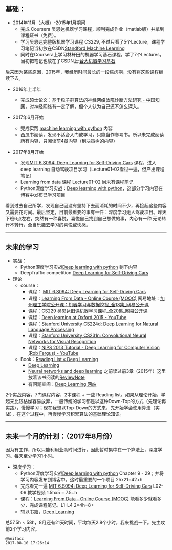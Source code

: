 ## 基础：

- 2014年11月（大概）-2015年1月期间
    - 完成 Coursera 吴恩达机器学习课程，顺利完成作业（matlab版）并拿到课程证书（免费）。
    - 学习吴恩达完整版机器学习课程 CS229, 不过只看了5个Lecture，课程学习笔记当初放在CSDN[Standford Machine Learning](http://blog.csdn.net/sinat_24727695/article/category/2799295)
    - 同时在Coursera上学习林轩田的机器学习基石课程，学了7个Lectures，当初把笔记也放在了CSDN上:[台大机器学习基石](http://blog.csdn.net/sinat_24727695/article/category/2795185)

后来因为某些原因，2015年，我经历时间最长的一段焦虑期，没有将这些课程继续下去。

- 2016年上半年
    - 完成硕士论文：[基于粒子群算法的神经网络故障诊断方法研究 - 中国知网](http://kns.cnki.net/KCMS/detail/detail.aspx?dbcode=CMFD&dbname=CMFD201701&filename=1016737145.nh&v=MDEyNTVnVWJyTFZGMjZHTFM3R2RESXFwRWJQSVI4ZVgxTHV4WVM3RGgxVDNxVHJXTTFGckNVUkwyZmIrWm1GeUQ=)，对神经网络有一定了解，但个人认为自己还不怎么深入。

- 2017年6月开始
    - 完成实践 [machine learning with python](https://machinelearningmastery.com/machine-learning-with-python/) 内容
    - 西瓜书阅读，发现不适合入门或学习，只能当作参考书。所以未完成阅读所有内容，只阅读前4章内容（到决策树的内容）
- 2017年8月开始
    - 发现[MIT 6.S094: Deep Learning for Self-Driving Cars](http://selfdrivingcars.mit.edu/) 课程，进入deep learning 自动驾驶项目学习（Lecture01-02看过一遍，但产出课程笔记）
    - Learning from data 课程 Lecture01-02 尚未有课程笔记
    - Python深度学习实战：[Deep learning with python](https://machinelearningmastery.com/deep-learning-with-python/)，这部分学习内容在[博客](http://anifacc.github.io/)中发布已学习项目

看到过去自己所学，发现自己因没有坚持下去而消耗的时间不少，再捡起这些内容又需要花时间。最后坚定，目前最重要的事有一件：深度学习无人驾驶项目。昨天下班6点左右，突然有一种喜悦，喜悦自己找到自己想做的事，内心有一种 无论转行不转行，全当乐趣去学习的喜悦或快感。

---

## 未来的学习

- 实战：
    - Python深度学习实战[Deep learning with python](https://machinelearningmastery.com/deep-learning-with-python/) 剩下内容
    - DeepTraffic competition [Deep Learning for Self-Driving Cars](http://selfdrivingcars.mit.edu/leaderboard/)
- 理论
    - course：
        - 课程： [MIT 6.S094: Deep Learning for Self-Driving Cars](http://selfdrivingcars.mit.edu/)
        - 课程：[Learning From Data - Online Course (MOOC)](http://www.work.caltech.edu/telecourse.html) 网易地址：[加州理工学院公开课：机器学习与数据挖掘_全18集_网易公开课](http://open.163.com/special/opencourse/learningfromdata.html)
        - 课程：CS229 吴恩达旧课[机器学习课程_全20集_网易公开课](http://open.163.com/special/opencourse/machinelearning.html)
        - 课程：[Deep learning at Oxford 2015 - YouTube](https://www.youtube.com/playlist?list=PLE6Wd9FR--EfW8dtjAuPoTuPcqmOV53Fu)
        - 课程：[Stanford University CS224d: Deep Learning for Natural Language Processing](http://cs224d.stanford.edu/syllabus.html)
        - 课程：[Stanford University CS231n: Convolutional Neural Networks for Visual Recognition](http://cs231n.stanford.edu/)
        - 课程：[NIPS 2013 Tutorial - Deep Learning for Computer Vision (Rob Fergus) - YouTube](https://www.youtube.com/watch?v=qgx57X0fBdA)
    - Book：[Reading List « Deep Learning](http://deeplearning.net/reading-list/)
        - [Deep Learning](http://www.deeplearningbook.org/)
        - [Neural networks and deep learning](http://neuralnetworksanddeeplearning.com/index.html) 之前读过前3章（2015年）这里放着该书阅读的[ReviewNote](https://github.com/JeremiahZhang/MachineLearningJourney/tree/master/_mllogs/ReviewNote)
        - 有问题查阅：[Deep Learning 网站](http://deeplearning.net/)

2个实战内容，7门课程内容，2本课程 + 一些 Reading list。如果从理论开始，学起来比较枯燥容易放弃，一般传统的学习都是以这种Down-Top的方式（先理论再实践），慢慢学习；现在我想以Top-Down的方式来，先开始学会使用算法（实战），在这个过程中，再慢慢学习积累算法的基础理论知识。

---

## 未来一个月的计划：（2017年8月份）

因为有工作，所以只能利用业余时间进行，因此暂时集中在一个算法上，深度学习。每天至少学习1小时。

- 深度学习：
     + Python深度学习实战[Deep learning with python](https://machinelearningmastery.com/deep-learning-with-python/) Chapter 9 - 29；并将学习内容发布到博客中。这时最重要的一个项目 2hx21=42+h
     + 完成看完一遍 [MIT 6.S094: Deep Learning for Self-Driving Cars](http://selfdrivingcars.mit.edu/) L02-06 教学视频 1.5hx5 = 7.5+h
     + 课程：[Learning From Data - Online Course (MOOC)](http://www.work.caltech.edu/telecourse.html) 能看多少就看多少，完成课程笔记。L1-L4 2*4h=8+
     + 辅以书籍，[Deep Learning](http://www.deeplearningbook.org/)

总57.5h ~ 58h，8月还有21天时间，平均每天2.8个小时，我来挑战一下。先主攻前2个学习内容。


```
@Anifacc
2017-08-10 17:26:14
```